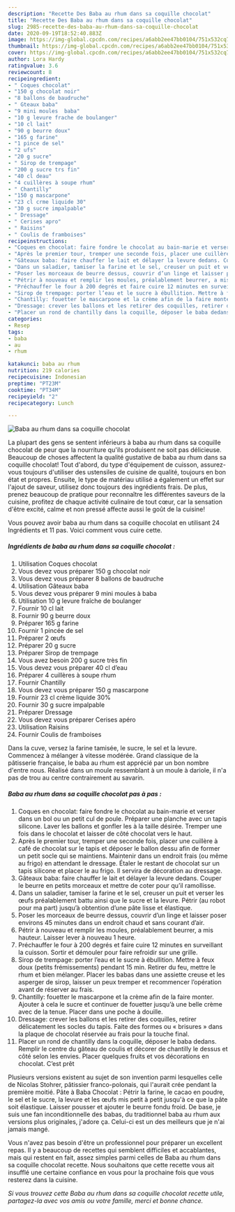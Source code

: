 ```yaml
---
description: "Recette Des Baba au rhum dans sa coquille chocolat"
title: "Recette Des Baba au rhum dans sa coquille chocolat"
slug: 2985-recette-des-baba-au-rhum-dans-sa-coquille-chocolat
date: 2020-09-19T18:52:40.883Z
image: https://img-global.cpcdn.com/recipes/a6abb2ee47bb0104/751x532cq70/baba-au-rhum-dans-sa-coquille-chocolat-photo-principale-de-la-recette.jpg
thumbnail: https://img-global.cpcdn.com/recipes/a6abb2ee47bb0104/751x532cq70/baba-au-rhum-dans-sa-coquille-chocolat-photo-principale-de-la-recette.jpg
cover: https://img-global.cpcdn.com/recipes/a6abb2ee47bb0104/751x532cq70/baba-au-rhum-dans-sa-coquille-chocolat-photo-principale-de-la-recette.jpg
author: Lora Hardy
ratingvalue: 3.6
reviewcount: 8
recipeingredient:
- " Coques chocolat"
- "150 g chocolat noir"
- "8 ballons de baudruche"
- " Gteaux baba"
- "9 mini moules  baba"
- "10 g levure frache de boulanger"
- "10 cl lait"
- "90 g beurre doux"
- "165 g farine"
- "1 pince de sel"
- "2 ufs"
- "20 g sucre"
- " Sirop de trempage"
- "200 g sucre trs fin"
- "40 cl deau"
- "4 cuillères à soupe rhum"
- " Chantilly"
- "150 g mascarpone"
- "23 cl crme liquide 30"
- "30 g sucre impalpable"
- " Dressage"
- " Cerises apro"
- " Raisins"
- " Coulis de framboises"
recipeinstructions:
- "Coques en chocolat: faire fondre le chocolat au bain-marie et verser dans un bol ou un petit cul de poule. Préparer une planche avec un tapis silicone. Laver les ballons et gonfler les à la taille désirée. Tremper une fois dans le chocolat et laisser de côté chocolat vers le haut."
- "Après le premier tour, tremper une seconde fois, placer une cuillère à café de chocolat sur le tapis et déposer le ballon dessu afin de former un petit socle qui se maintiens. Maintenir dans un endroit frais (ou même au frigo) en attendant le dressage. Étaler le restant de chocolat sur un tapis silicone et placer le au frigo. Il servira de décoration au dressage."
- "Gâteaux baba: faire chauffer le lait et délayer la levure dedans. Couper le beurre en petits morceaux et mettre de coter pour qu’il ramollisse."
- "Dans un saladier, tamiser la farine et le sel, creuser un puit et verser les œufs préalablement battu ainsi que le sucre et la levure. Pétrir (au robot pour ma part) jusqu’à obtention d’une pâte lisse et élastique."
- "Poser les morceaux de beurre dessus, couvrir d’un linge et laisser poser environs 45 minutes dans un endroit chaud et sans courant d’air."
- "Pétrir à nouveau et remplir les moules, préalablement beurrer, a mis hauteur. Laisser lever à nouveau 1 heure."
- "Préchauffer le four à 200 degrés et faire cuire 12 minutes en surveillant la cuisson. Sortir et démouler pour faire refroidir sur une grille."
- "Sirop de trempage: porter l’eau et le sucre à ébullition. Mettre à feux doux (petits frémissements) pendant 15 min. Retirer du feu, mettre le rhum et bien mélanger. Placer les babas dans une assiette creuse et les asperger de sirop, laisser un peux tremper et recommencer l’opération avant de réserver au frais."
- "Chantilly: fouetter le mascarpone et la crème afin de la faire monter. Ajouter à cela le sucre et continuer de fouetter jusqu’à une belle crème avec de la tenue. Placer dans une poche à douille."
- "Dressage: crever les ballons et les retirer des coquilles, retirer délicatement les socles du tapis. Faite des formes ou « brisures » dans la plaque de chocolat réservée au frais pour la touche final."
- "Placer un rond de chantilly dans la coquille, déposer le baba dedans. Remplir le centre du gâteau de coulis et décorer de chantilly le dessus et côté selon les envies. Placer quelques fruits et vos décorations en chocolat. C’est prêt"
categories:
- Resep
tags:
- baba
- au
- rhum

katakunci: baba au rhum 
nutrition: 219 calories
recipecuisine: Indonesian
preptime: "PT23M"
cooktime: "PT34M"
recipeyield: "2"
recipecategory: Lunch

---
```



![Baba au rhum dans sa coquille chocolat](https://img-global.cpcdn.com/recipes/a6abb2ee47bb0104/751x532cq70/baba-au-rhum-dans-sa-coquille-chocolat-photo-principale-de-la-recette.jpg)

La plupart des gens se sentent inférieurs à baba au rhum dans sa coquille chocolat de peur que la nourriture qu'ils produisent ne soit pas délicieuse. Beaucoup de choses affectent la qualité gustative de baba au rhum dans sa coquille chocolat! Tout d'abord, du type d'équipement de cuisson, assurez-vous toujours d'utiliser des ustensiles de cuisine de qualité, toujours en bon état et propres. Ensuite, le type de matériau utilisé a également un effet sur l'ajout de saveur, utilisez donc toujours des ingrédients frais. De plus, prenez beaucoup de pratique pour reconnaître les différentes saveurs de la cuisine, profitez de chaque activité culinaire de tout cœur, car la sensation d'être excité, calme et non pressé affecte aussi le goût de la cuisine!

<!--inarticleads1-->

Vous pouvez avoir baba au rhum dans sa coquille chocolat en utilisant 24 Ingrédients et 11 pas. Voici comment vous cuire cette.

##### Ingrédients de baba au rhum dans sa coquille chocolat :

1. Utilisation  Coques chocolat
1. Vous devez vous préparer 150 g chocolat noir
1. Vous devez vous préparer 8 ballons de baudruche
1. Utilisation  Gâteaux baba
1. Vous devez vous préparer 9 mini moules à baba
1. Utilisation 10 g levure fraîche de boulanger
1. Fournir 10 cl lait
1. Fournir 90 g beurre doux
1. Préparer 165 g farine
1. Fournir 1 pincée de sel
1. Préparer 2 œufs
1. Préparer 20 g sucre
1. Préparer  Sirop de trempage
1. Vous avez besoin 200 g sucre très fin
1. Vous devez vous préparer 40 cl d’eau
1. Préparer 4 cuillères à soupe rhum
1. Fournir  Chantilly
1. Vous devez vous préparer 150 g mascarpone
1. Fournir 23 cl crème liquide 30%
1. Fournir 30 g sucre impalpable
1. Préparer  Dressage
1. Vous devez vous préparer  Cerises apéro
1. Utilisation  Raisins
1. Fournir  Coulis de framboises


Dans la cuve, versez la farine tamisée, le sucre, le sel et la levure. Commencez à mélanger à vitesse modérée. Grand classique de la pâtisserie française, le baba au rhum est apprécié par un bon nombre d&#39;entre nous. Réalisé dans un moule ressemblant à un moule à dariole, il n&#39;a pas de trou au centre contrairement au savarin. 

<!--inarticleads2-->

##### Baba au rhum dans sa coquille chocolat pas à pas :

1. Coques en chocolat: faire fondre le chocolat au bain-marie et verser dans un bol ou un petit cul de poule. Préparer une planche avec un tapis silicone. Laver les ballons et gonfler les à la taille désirée. Tremper une fois dans le chocolat et laisser de côté chocolat vers le haut.
1. Après le premier tour, tremper une seconde fois, placer une cuillère à café de chocolat sur le tapis et déposer le ballon dessu afin de former un petit socle qui se maintiens. Maintenir dans un endroit frais (ou même au frigo) en attendant le dressage. Étaler le restant de chocolat sur un tapis silicone et placer le au frigo. Il servira de décoration au dressage.
1. Gâteaux baba: faire chauffer le lait et délayer la levure dedans. Couper le beurre en petits morceaux et mettre de coter pour qu’il ramollisse.
1. Dans un saladier, tamiser la farine et le sel, creuser un puit et verser les œufs préalablement battu ainsi que le sucre et la levure. Pétrir (au robot pour ma part) jusqu’à obtention d’une pâte lisse et élastique.
1. Poser les morceaux de beurre dessus, couvrir d’un linge et laisser poser environs 45 minutes dans un endroit chaud et sans courant d’air.
1. Pétrir à nouveau et remplir les moules, préalablement beurrer, a mis hauteur. Laisser lever à nouveau 1 heure.
1. Préchauffer le four à 200 degrés et faire cuire 12 minutes en surveillant la cuisson. Sortir et démouler pour faire refroidir sur une grille.
1. Sirop de trempage: porter l’eau et le sucre à ébullition. Mettre à feux doux (petits frémissements) pendant 15 min. Retirer du feu, mettre le rhum et bien mélanger. Placer les babas dans une assiette creuse et les asperger de sirop, laisser un peux tremper et recommencer l’opération avant de réserver au frais.
1. Chantilly: fouetter le mascarpone et la crème afin de la faire monter. Ajouter à cela le sucre et continuer de fouetter jusqu’à une belle crème avec de la tenue. Placer dans une poche à douille.
1. Dressage: crever les ballons et les retirer des coquilles, retirer délicatement les socles du tapis. Faite des formes ou « brisures » dans la plaque de chocolat réservée au frais pour la touche final.
1. Placer un rond de chantilly dans la coquille, déposer le baba dedans. Remplir le centre du gâteau de coulis et décorer de chantilly le dessus et côté selon les envies. Placer quelques fruits et vos décorations en chocolat. C’est prêt


Plusieurs versions existent au sujet de son invention parmi lesquelles celle de Nicolas Stohrer, pâtissier franco-polonais, qui l&#39;aurait crée pendant la première moitié. Pâte à Baba Chocolat : Pétrir la farine, le cacao en poudre, le sel et le sucre, la levure et les œufs mis petit à petit jusqu&#39;à ce que la pâte soit élastique. Laisser pousser et ajouter le beurre fondu froid. De base, je suis une fan inconditionnelle des babas, du traditionnel baba au rhum aux versions plus originales, j&#39;adore ça. Celui-ci est un des meilleurs que je n&#39;ai jamais mangé. 

<!--inarticleads1-->

<p>
Vous n'avez pas besoin d'être un professionnel pour préparer un excellent repas. Il y a beaucoup de recettes qui semblent difficiles et accablantes, mais qui restent en fait, assez simples parmi celles de Baba au rhum dans sa coquille chocolat recette. Nous souhaitons que cette recette vous ait insufflé une certaine confiance en vous pour la prochaine fois que vous resterez dans la cuisine.
</p>

<p>
<i>Si vous trouvez cette Baba au rhum dans sa coquille chocolat recette utile, partagez-la avec vos amis ou votre famille, merci et bonne chance.</i>
</p>

